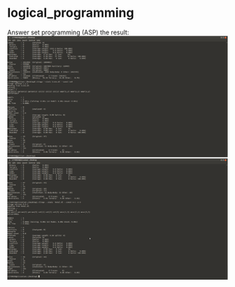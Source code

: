 # logical_programming
Answer set programming (ASP)
the result:
![alt text](https://github.com/kangqiwang/logical_programming/blob/master/train.png)
![alt text](https://github.com/kangqiwang/logical_programming/blob/master/hotel.png)

